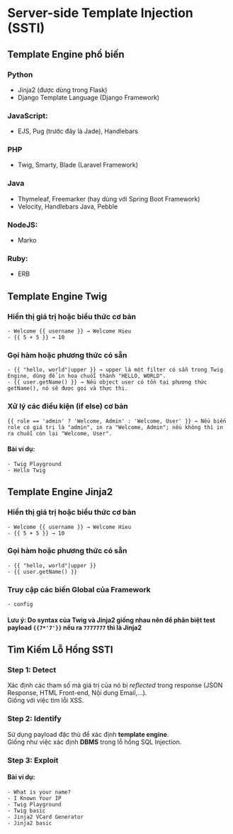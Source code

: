 # Server-side Template Injection (SSTI)

## Template Engine phổ biến
### Python
- Jinja2 (được dùng trong Flask)
- Django Template Language (Django Framework)

### JavaScript: 
- EJS, Pug (trước đây là Jade), Handlebars

### PHP
- Twig, Smarty, Blade (Laravel Framework)

### Java
- Thymeleaf, Freemarker (hay dùng với Spring Boot Framework)
- Velocity, Handlebars Java, Pebble

### NodeJS: 
- Marko

### Ruby: 
- ERB

## Template Engine Twig
### Hiển thị giá trị hoặc biểu thức cơ bản
    - Welcome {{ username }} → Welcome Hieu 
    - {{ 5 + 5 }} → 10

### Gọi hàm hoặc phương thức có sẵn
    - {{ "hello, world"|upper }} → upper là một filter có sẵn trong Twig Engine, dùng để in hoa chuỗi thành "HELLO, WORLD".
    - {{ user.getName() }} → Nếu object user có tồn tại phương thức getName(), nó sẽ được gọi và thực thi.

### Xử lý các điều kiện (if else) cơ bản
    {{ role == 'admin' ? 'Welcome, Admin' : 'Welcome, User' }} → Nếu biến role có giá trị là "admin", in ra "Welcome, Admin"; nếu không thì in ra chuỗi còn lại "Welcome, User".


#### Bài ví dụ:
    - Twig Playground
    - Hello Twig



## Template Engine Jinja2

### Hiển thị giá trị hoặc biểu thức cơ bản
    - Welcome {{ username }} → Welcome Hieu 
    - {{ 5 + 5 }} → 10

### Gọi hàm hoặc phương thức có sẵn
    - {{ "hello, world"|upper }} 
    - {{ user.getName() }} 

### Truy cập các biến Global của Framework
    - config

#### Lưu ý: Do syntax của Twig và Jinja2 giống nhau nên để phân biệt test payload `{{7*'7'}}` nếu ra `7777777` thì là Jinja2


## Tìm Kiếm Lỗ Hổng SSTI

### Step 1: Detect
Xác định các tham số mà giá trị của nó bị *reflected* trong response (JSON Response, HTML Front-end, Nội dung Email,...).  
Giống với việc tìm lỗi XSS.

### Step 2: Identify
Sử dụng payload đặc thù để xác định **template engine**.  
Giống như việc xác định **DBMS** trong lỗ hổng SQL Injection.

### Step 3: Exploit


#### Bài ví dụ:
    - What is your name?
    - I Known Your IP
    - Twig Playground
    - Twig basic
    - Jinja2 VCard Generator
    - Jinja2 basic